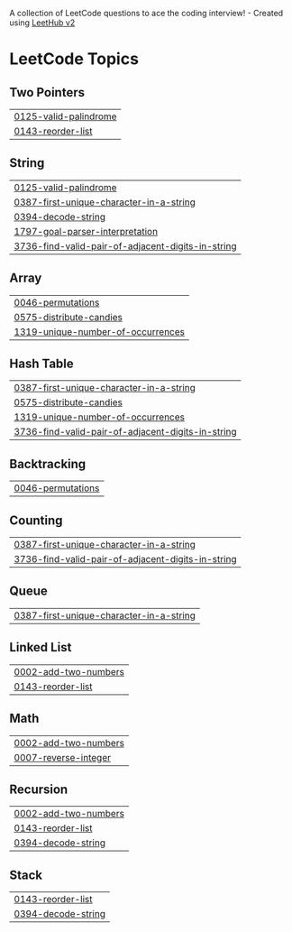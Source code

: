 A collection of LeetCode questions to ace the coding interview! - Created using [LeetHub v2](https://github.com/arunbhardwaj/LeetHub-2.0)
<!---LeetCode Topics Start-->
# LeetCode Topics
## Two Pointers
|  |
| ------- |
| [0125-valid-palindrome](https://github.com/Rajeshsaharan/dsa/tree/master/0125-valid-palindrome) |
| [0143-reorder-list](https://github.com/Rajeshsaharan/dsa/tree/master/0143-reorder-list) |
## String
|  |
| ------- |
| [0125-valid-palindrome](https://github.com/Rajeshsaharan/dsa/tree/master/0125-valid-palindrome) |
| [0387-first-unique-character-in-a-string](https://github.com/Rajeshsaharan/dsa/tree/master/0387-first-unique-character-in-a-string) |
| [0394-decode-string](https://github.com/Rajeshsaharan/dsa/tree/master/0394-decode-string) |
| [1797-goal-parser-interpretation](https://github.com/Rajeshsaharan/dsa/tree/master/1797-goal-parser-interpretation) |
| [3736-find-valid-pair-of-adjacent-digits-in-string](https://github.com/Rajeshsaharan/dsa/tree/master/3736-find-valid-pair-of-adjacent-digits-in-string) |
## Array
|  |
| ------- |
| [0046-permutations](https://github.com/Rajeshsaharan/dsa/tree/master/0046-permutations) |
| [0575-distribute-candies](https://github.com/Rajeshsaharan/dsa/tree/master/0575-distribute-candies) |
| [1319-unique-number-of-occurrences](https://github.com/Rajeshsaharan/dsa/tree/master/1319-unique-number-of-occurrences) |
## Hash Table
|  |
| ------- |
| [0387-first-unique-character-in-a-string](https://github.com/Rajeshsaharan/dsa/tree/master/0387-first-unique-character-in-a-string) |
| [0575-distribute-candies](https://github.com/Rajeshsaharan/dsa/tree/master/0575-distribute-candies) |
| [1319-unique-number-of-occurrences](https://github.com/Rajeshsaharan/dsa/tree/master/1319-unique-number-of-occurrences) |
| [3736-find-valid-pair-of-adjacent-digits-in-string](https://github.com/Rajeshsaharan/dsa/tree/master/3736-find-valid-pair-of-adjacent-digits-in-string) |
## Backtracking
|  |
| ------- |
| [0046-permutations](https://github.com/Rajeshsaharan/dsa/tree/master/0046-permutations) |
## Counting
|  |
| ------- |
| [0387-first-unique-character-in-a-string](https://github.com/Rajeshsaharan/dsa/tree/master/0387-first-unique-character-in-a-string) |
| [3736-find-valid-pair-of-adjacent-digits-in-string](https://github.com/Rajeshsaharan/dsa/tree/master/3736-find-valid-pair-of-adjacent-digits-in-string) |
## Queue
|  |
| ------- |
| [0387-first-unique-character-in-a-string](https://github.com/Rajeshsaharan/dsa/tree/master/0387-first-unique-character-in-a-string) |
## Linked List
|  |
| ------- |
| [0002-add-two-numbers](https://github.com/Rajeshsaharan/dsa/tree/master/0002-add-two-numbers) |
| [0143-reorder-list](https://github.com/Rajeshsaharan/dsa/tree/master/0143-reorder-list) |
## Math
|  |
| ------- |
| [0002-add-two-numbers](https://github.com/Rajeshsaharan/dsa/tree/master/0002-add-two-numbers) |
| [0007-reverse-integer](https://github.com/Rajeshsaharan/dsa/tree/master/0007-reverse-integer) |
## Recursion
|  |
| ------- |
| [0002-add-two-numbers](https://github.com/Rajeshsaharan/dsa/tree/master/0002-add-two-numbers) |
| [0143-reorder-list](https://github.com/Rajeshsaharan/dsa/tree/master/0143-reorder-list) |
| [0394-decode-string](https://github.com/Rajeshsaharan/dsa/tree/master/0394-decode-string) |
## Stack
|  |
| ------- |
| [0143-reorder-list](https://github.com/Rajeshsaharan/dsa/tree/master/0143-reorder-list) |
| [0394-decode-string](https://github.com/Rajeshsaharan/dsa/tree/master/0394-decode-string) |
<!---LeetCode Topics End-->